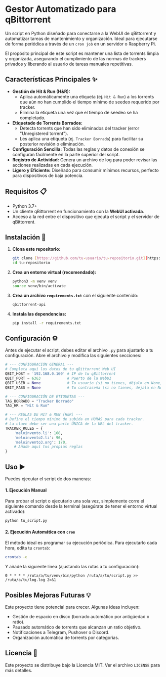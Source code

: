 # Gestor Automatizado para qBittorrent

Un script en Python diseñado para conectarse a la WebUI de qBittorrent y automatizar tareas de mantenimiento y organización. Ideal para ejecutarse de forma periódica a través de un `cron job` en un servidor o Raspberry Pi.

El propósito principal de este script es mantener una lista de torrents limpia y organizada, asegurando el cumplimiento de las normas de trackers privados y liberando al usuario de tareas manuales repetitivas.

## Características Principales ✨

* **Gestión de Hit & Run (H&R):**
    * Aplica automáticamente una etiqueta (ej. `Hit & Run`) a los torrents que aún no han cumplido el tiempo mínimo de seedeo requerido por tracker.
    * Elimina la etiqueta una vez que el tiempo de seedeo se ha completado.
* **Etiquetado de Torrents Borrados:**
    * Detecta torrents que han sido eliminados del tracker (error "Unregistered torrent").
    * Les aplica una etiqueta (ej. `Tracker Borrado`) para facilitar su posterior revisión o eliminación.
* **Configuración Sencilla:** Todas las reglas y datos de conexión se configuran fácilmente en la parte superior del script.
* **Registro de Actividad:** Genera un archivo de log para poder revisar las acciones realizadas en cada ejecución.
* **Ligero y Eficiente:** Diseñado para consumir mínimos recursos, perfecto para dispositivos de baja potencia.

## Requisitos 📋

* Python 3.7+
* Un cliente qBittorrent en funcionamiento con la **WebUI activada**.
* Acceso a la red entre el dispositivo que ejecuta el script y el servidor de qBittorrent.

## Instalación 🚀

1.  **Clona este repositorio:**
    ```bash
    git clone [https://github.com/tu-usuario/tu-repositorio.git](https://github.com/tu-usuario/tu-repositorio.git)
    cd tu-repositorio
    ```

2.  **Crea un entorno virtual (recomendado):**
    ```bash
    python3 -m venv venv
    source venv/bin/activate
    ```

3.  **Crea un archivo `requirements.txt`** con el siguiente contenido:
    ```txt
    qbittorrent-api
    ```

4.  **Instala las dependencias:**
    ```bash
    pip install -r requirements.txt
    ```

## Configuración ⚙️

Antes de ejecutar el script, debes editar el archivo `.py` para ajustarlo a tu configuración. Abre el archivo y modifica las siguientes secciones:

```python
# --- CONFIGURACIÓN GENERAL ---
# Completa aquí los datos de tu qBittorrent Web UI
QBIT_HOST = '192.168.0.160' # IP de tu qBittorrent
QBIT_PORT = 6363            # Puerto de la WebUI
QBIT_USER = None            # Tu usuario (si no tienes, déjalo en None)
QBIT_PASS = None            # Tu contraseña (si no tienes, déjala en None)

# --- CONFIGURACIÓN DE ETIQUETAS ---
TAG_BORRADO = "Tracker Borrado"
TAG_HR = "Hit & Run"

# --- REGLAS DE HIT & RUN (H&R) ---
# Define el tiempo mínimo de subida en HORAS para cada tracker.
# La clave debe ser una parte ÚNICA de la URL del tracker.
TRACKER_RULES = {
    'meloinvento.li': 168,
    'meloinvento2.li': 96,
    'meloinvento3.org': 170,
    # Añade aquí tus propias reglas
}
```

## Uso ▶️

Puedes ejecutar el script de dos maneras:

#### 1. Ejecución Manual
Para probar el script o ejecutarlo una sola vez, simplemente corre el siguiente comando desde la terminal (asegúrate de tener el entorno virtual activado):
```bash
python tu_script.py
```

#### 2. Ejecución Automática con `cron`
El método ideal es programar su ejecución periódica. Para ejecutarlo cada hora, edita tu `crontab`:
```bash
crontab -e
```
Y añade la siguiente línea (ajustando las rutas a tu configuración):
```crontab
0 * * * * /ruta/a/tu/venv/bin/python /ruta/a/tu/script.py >> /ruta/a/tu/log.log 2>&1
```

## Posibles Mejoras Futuras 💡

Este proyecto tiene potencial para crecer. Algunas ideas incluyen:
* Gestión de espacio en disco (borrado automático por antigüedad o ratio).
* Pausado automático de torrents que alcanzan un ratio objetivo.
* Notificaciones a Telegram, Pushover o Discord.
* Organización automática de torrents por categorías.

## Licencia 📄

Este proyecto se distribuye bajo la Licencia MIT. Ver el archivo `LICENSE` para más detalles.
